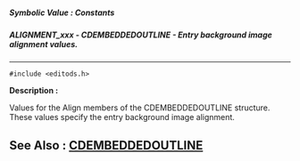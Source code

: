 ##### Symbolic Value : Constants
##### ALIGNMENT_xxx - CDEMBEDDEDOUTLINE - Entry background image alignment values.
---
```
#include <editods.h>
```
**Description :**

Values for the Align members of the CDEMBEDDEDOUTLINE structure.  These values 
specify the entry background image alignment.

**See Also :**
[CDEMBEDDEDOUTLINE](/reference/Data/CDEMBEDDEDOUTLINE)
---
